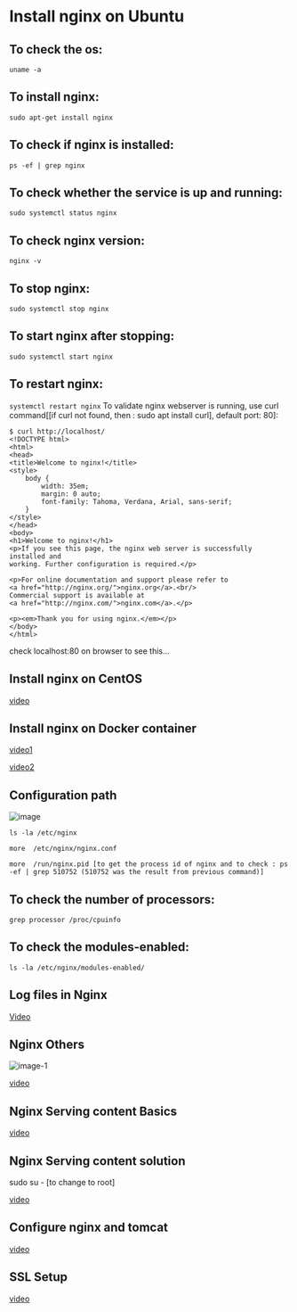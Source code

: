 # Install nginx on Ubuntu

## To check the os:

``
uname -a
``

## To install nginx:
``
sudo apt-get install nginx
``
## To check if nginx is installed:
``
ps -ef | grep nginx
``
## To check whether the service is up and running:
``
sudo systemctl status nginx
``
## To check nginx version:
``
nginx -v
``
## To stop nginx:
``
sudo systemctl stop nginx
``
## To start nginx after stopping:
``
sudo systemctl start nginx
``
## To restart nginx:
``
systemctl restart nginx
``
To validate nginx webserver is running, use curl command[[if curl not found, then : sudo apt install curl], default port: 80]:

``````
$ curl http://localhost/
<!DOCTYPE html>
<html>
<head>
<title>Welcome to nginx!</title>
<style>
    body {
        width: 35em;
        margin: 0 auto;
        font-family: Tahoma, Verdana, Arial, sans-serif;
    }
</style>
</head>
<body>
<h1>Welcome to nginx!</h1>
<p>If you see this page, the nginx web server is successfully installed and
working. Further configuration is required.</p>

<p>For online documentation and support please refer to
<a href="http://nginx.org/">nginx.org</a>.<br/>
Commercial support is available at
<a href="http://nginx.com/">nginx.com</a>.</p>

<p><em>Thank you for using nginx.</em></p>
</body>
</html>
``````
check localhost:80 on browser to see this...

## Install nginx on CentOS
[video](https://www.udemy.com/course/nginx-for-sys-and-web-admins-free/learn/lecture/41076624#overview, "Reference")

## Install nginx on Docker container
[video1](https://www.udemy.com/course/nginx-for-sys-and-web-admins-free/learn/lecture/41076628#overview, "Links")

[video2](https://www.udemy.com/course/nginx-for-sys-and-web-admins-free/learn/lecture/41076632#overview, "Links")

## Configuration path

![image](https://github.com/Subin-Vidhu/2024/assets/85066028/2a305f07-0e7b-4f0f-b881-039b850f6b8d)

``
ls -la /etc/nginx
``

``
more  /etc/nginx/nginx.conf
``

``
more  /run/nginx.pid [to get the process id of nginx and to check : ps -ef | grep 510752 (510752 was the result from previous command)]
``

## To check the number of processors:
``
grep processor /proc/cpuinfo
``
## To check the modules-enabled:
``
ls -la /etc/nginx/modules-enabled/
``
## Log files in Nginx

[Video](https://www.udemy.com/course/nginx-for-sys-and-web-admins-free/learn/lecture/41076646#overview, "Reference")

## Nginx Others

![image-1](https://github.com/Subin-Vidhu/2024/assets/85066028/baa05c0a-fb14-4bba-903f-fb6b208922ec)

[video](https://www.udemy.com/course/nginx-for-sys-and-web-admins-free/learn/lecture/41076650#overview, "Customising...")

## Nginx Serving content Basics

[video](https://www.udemy.com/course/nginx-for-sys-and-web-admins-free/learn/lecture/41076652#overview, "Reference")

## Nginx Serving content solution

sudo su - [to change to root]

[video](https://www.udemy.com/course/nginx-for-sys-and-web-admins-free/learn/lecture/41076656#overview)

## Configure nginx and tomcat

[video](https://www.udemy.com/course/nginx-for-sys-and-web-admins-free/learn/lecture/41076668#overview)

## SSL Setup

[video](https://www.udemy.com/course/nginx-for-sys-and-web-admins-free/learn/lecture/41076678#overview)
